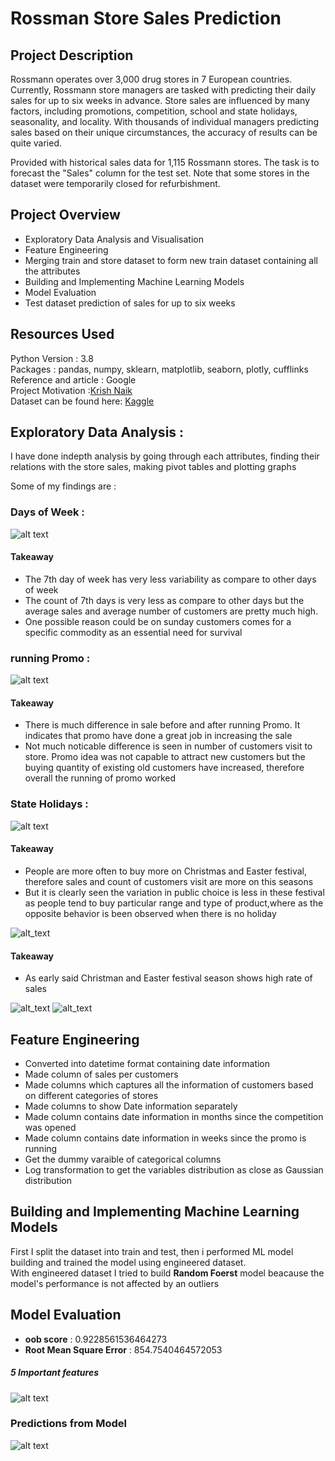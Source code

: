 # Rossman Store Sales Prediction

## Project Description 

Rossmann operates over 3,000 drug stores in 7 European countries. Currently, Rossmann store managers are tasked with predicting their daily sales for up to six weeks in advance. Store sales are influenced by many factors, including promotions, competition, school and state holidays, seasonality, and locality. With thousands of individual managers predicting sales based on their unique circumstances, the accuracy of results can be quite varied.

Provided with historical sales data for 1,115 Rossmann stores. The task is to forecast the "Sales" column for the test set. Note that some stores in the dataset were temporarily closed for refurbishment.

## Project Overview 

* Exploratory Data Analysis and Visualisation  
* Feature Engineering  
* Merging train and store dataset to form new train dataset containing all the attributes   
* Building and Implementing Machine Learning Models  
* Model Evaluation  
* Test dataset prediction of sales for up to six weeks   

## Resources Used 

Python Version : 3.8  
Packages : pandas, numpy, sklearn, matplotlib, seaborn, plotly, cufflinks  
Reference and article : Google  
Project Motivation :[Krish Naik](https://www.youtube.com/user/krishnaik06)  
Dataset can be found here: [Kaggle](http://www.Slideshare.net)   


## Exploratory Data Analysis :
I have done indepth analysis by going through each attributes, finding their relations with the store sales, making pivot tables and plotting graphs  

Some of my findings are :

### Days of Week :  
  
![alt text](https://github.com/prashantlal56/Rossman_Store_Sales/blob/master/pic/dayOfWeek1.png)

#### Takeaway 
* The 7th day of week has very less variability as compare to other days of week  
* The count of 7th days is very less as compare to other days but the average sales and average number of customers are pretty much high.  
* One possible reason could be on sunday customers comes for a specific commodity as an essential need for survival  

### running Promo :  

![alt text](https://github.com/prashantlal56/Rossman_Store_Sales/blob/master/pic/running%20promo.png)

#### Takeaway 
* There is much difference in sale before and after running Promo. It indicates that promo have done a great job in increasing the sale  
* Not much noticable difference is seen in number of customers visit to store. Promo idea was not capable to attract new customers but the buying quantity of existing old customers have increased, therefore overall the running of promo worked  

### State Holidays :

![alt text](https://github.com/prashantlal56/Rossman_Store_Sales/blob/master/pic/state%20holiday2.png)

#### Takeaway  
* People are more often to buy more on Christmas and Easter festival, therefore sales and count of customers visit are more on this seasons  
* But it is clearly seen the variation in public choice is less in these festival as people tend to buy particular range and type of product,where as the opposite behavior is been observed when there is no holiday  

![alt_text](https://github.com/prashantlal56/Rossman_Store_Sales/blob/master/pic/average%20sales%20per%20customers1.png)  

#### Takeaway  
* As early said Christman and Easter festival season shows high rate of sales 

![alt_text](https://github.com/prashantlal56/Rossman_Store_Sales/blob/master/pic/avg%20cust%20vas%20avg%20sales.png)
![alt_text](https://github.com/prashantlal56/Rossman_Store_Sales/blob/master/pic/avg%20sale%20vs%20compet.png)

## Feature Engineering

* Converted into datetime format containing date information
* Made column of sales per customers 
* Made columns which captures all the information of customers based on different categories of stores
* Made columns to show Date information separately
* Made column contains date information in months since the competition was opened
* Made column contains date information in weeks since the promo is running
* Get the dummy varaible of categorical columns
* Log transformation to get the variables distribution as close as Gaussian distribution

## Building and Implementing Machine Learning Models  
First I split the dataset into train and test, then i performed ML model building and trained the model using engineered dataset.  
With engineered dataset I tried to build **Random Foerst** model beacause the model's performance is not affected by an outliers  

## Model Evaluation   
* **oob score** : 0.9228561536464273
* **Root Mean Square Error** : 854.7540464572053
##### 5 Important features  
![alt text](https://github.com/prashantlal56/Rossman_Store_Sales/blob/master/pic/imp%20feat.png)

### Predictions from Model 

![alt text](https://github.com/prashantlal56/Rossman_Store_Sales/blob/master/pic/pred.png)

